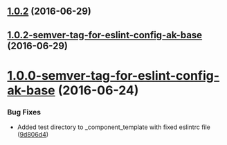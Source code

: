 <a name="1.0.2"></a>
## [1.0.2](https://aui-team-bot/https://bitbucket.org/atlassian/atlaskit-spike/compare/1.0.2-semver-tag-for-eslint-config-ak-base...v1.0.2) (2016-06-29)



<a name="1.0.2-semver-tag-for-eslint-config-ak-base"></a>
## [1.0.2-semver-tag-for-eslint-config-ak-base](https://aui-team-bot/https://bitbucket.org/atlassian/atlaskit-spike/compare/1.0.0-semver-tag-for-eslint-config-ak-base...1.0.2-semver-tag-for-eslint-config-ak-base) (2016-06-29)



<a name="1.0.0-semver-tag-for-eslint-config-ak-base"></a>
# [1.0.0-semver-tag-for-eslint-config-ak-base](https://aui-team-bot/https://bitbucket.org/atlassian/atlaskit-spike/compare/9d806d4...1.0.0-semver-tag-for-eslint-config-ak-base) (2016-06-24)


### Bug Fixes

* Added test directory to _component_template with fixed eslintrc file ([9d806d4](https://aui-team-bot/https://bitbucket.org/atlassian/atlaskit-spike/commits/9d806d4))



